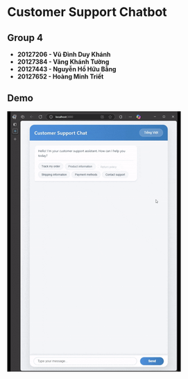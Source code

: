# Customer Support Chatbot

## Group 4

- **20127206 - Vũ Đình Duy Khánh**
- **20127384 - Văng Khánh Tường**
- **20127443 - Nguyễn Hồ Hữu Bằng**
- **20127652 - Hoàng Minh Triết**

## Demo

![Chatbot Demo](document/KHDLUD_Demo.gif)